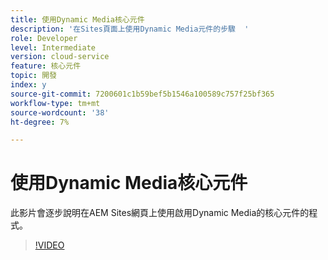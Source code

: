 ```yaml
---
title: 使用Dynamic Media核心元件
description: '在Sites頁面上使用Dynamic Media元件的步驟  '
role: Developer
level: Intermediate
version: cloud-service
feature: 核心元件
topic: 開發
index: y
source-git-commit: 7200601c1b59bef5b1546a100589c757f25bf365
workflow-type: tm+mt
source-wordcount: '38'
ht-degree: 7%

---
```



# 使用Dynamic Media核心元件

此影片會逐步說明在AEM Sites網頁上使用啟用Dynamic Media的核心元件的程式。

>[!VIDEO](https://video.tv.adobe.com/v/335461?quality=9&learn=on)

